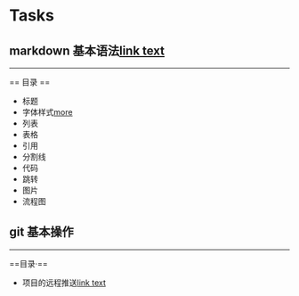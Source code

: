 # Tasks
##  markdown 基本语法[link text](https://github.com/1HYL/Tasks/blob/main/Typora%E4%B8%80%E4%BA%9B%E5%9F%BA%E6%9C%AC%E7%94%A8%E6%B3%95.md)
---------------
== 目录 ==
- 标题
 - 字体样式[more](https://github.com/1HYL/Tasks/blob/main/Typora%E5%BF%AB%E6%8D%B7%E9%94%AE.md)
 - 列表
 - 表格
 - 引用
 - 分割线
 - 代码
 - 跳转
 - 图片
 - 流程图

## git 基本操作
-----------
==目录·==
- 项目的远程推送[link text](https://github.com/1HYL/Tasks/blob/main/%23%E4%BD%BF%E7%94%A8git%E5%B0%86%E6%9C%AC%E5%9C%B0%E9%A1%B9%E7%9B%AE%E6%8E%A8%E9%80%81%E5%88%B0%E8%BF%9C%E7%A8%8B%E4%BB%93%E5%BA%93GitHub%E4%B8%AD.md)
